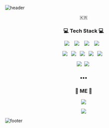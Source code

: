 ![header](https://capsule-render.vercel.app/api?type=soft&color=f9f871&height=150&section=header&text=%20rl3OuOr%20&fontSize=70&animation=twinkling&fontColor=FF9900)

<p align="center">🇰🇷 </p>

<h3 align="center">💻 Tech Stack 💻 </h3>



<p align="center">
  <img src="https://img.shields.io/badge/Javascript-007396?style=for-the-badge&logo=javascript&logoColor=white"/></a>&nbsp;&nbsp;&nbsp;
  <img src="https://img.shields.io/badge/typescript%20-%23007ACC.svg?&style=for-the-badge&logo=typescript&logoColor=white"/>&nbsp;&nbsp;&nbsp;
  <img src="https://img.shields.io/badge/node.js%20-%2343853D.svg?&style=for-the-badge&logo=node.js&logoColor=white"/>&nbsp;&nbsp;&nbsp;
  <img src="https://img.shields.io/badge/python%20-%2314354C.svg?&style=for-the-badge&logo=python&logoColor=white"/>&nbsp;&nbsp;&nbsp;
</p>
<p align="center">
  <img src="https://img.shields.io/badge/react%20-%2320232a.svg?&style=flat-square&logo=react&logoColor=%2361DAFB"/>&nbsp;&nbsp;
  <img src="https://img.shields.io/badge/redux%20-%23593d88.svg?&style=flat-square&logo=redux&logoColor=white"/>&nbsp;&nbsp;
  <img src="https://img.shields.io/badge/HTML5%20-%2335495e.svg?&style=flat-square&logo=HTML5&logoColor=%234FC08D"/>&nbsp;&nbsp;
  <img src="https://img.shields.io/badge/CSS3%20-%23092E20?style=flat-square&logo=css3&logoColor=white"/>&nbsp;&nbsp;
  <img src="https://img.shields.io/badge/Storybook%20-%23FF9900.svg?&style=flat-square&logo=Storybook&logoColor=white"/>&nbsp;&nbsp;
</p>
<p align="center">
  <img src="https://img.shields.io/badge/SpringBoot%20-%236DB33F?style=flat-square&logo=Spring&logoColor=white"/></a>&nbsp 
  <img src="https://img.shields.io/badge/Mysql%20-%233766AB?style=flat-square&logo=MySql&logoColor=white"/></a>&nbsp 
</p>

<h3 align="center">•••</h3>

<h3 align="center"> 🤗 ME 🤗</h3>
<p align="center">
 <a href="mailto:yajung0203@naver.com"><img src="https://img.shields.io/badge/Gmail-d14836?style=flat-square&logo=Gmail&logoColor=white&link=yajung0203@naver.com"/></a>

<p align="center">
<a arget="_blank" href="https://hits.seeyoufarm.com"><img src="https://hits.seeyoufarm.com/api/count/incr/badge.svg?url=https%3A%2F%2Fgithub.com%2Frl3OuOr&count_bg=%23FBED3E&title_bg=%23555555&icon=&icon_color=%23E7E7E7&title=hits&edge_flat=false"/></a>
</p>


![footer](https://capsule-render.vercel.app/api?type=soft&color=f9f871&height=70&section=header&fontSize=70&animation=twinkling)

